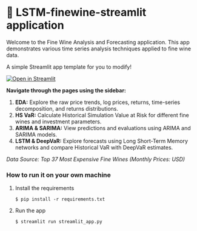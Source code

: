 # 🍷 LSTM-finewine-streamlit application

Welcome to the Fine Wine Analysis and Forecasting application.
This app demonstrates various time series analysis techniques applied to fine wine data. 

A simple Streamlit app template for you to modify!

[![Open in Streamlit](https://static.streamlit.io/badges/streamlit_badge_black_white.svg)](https://blank-app-template.streamlit.app/)

**Navigate through the pages using the sidebar:**

1.  **EDA:** Explore the raw price trends, log prices, returns, time-series decomposition, and returns distributions.
2.  **HS VaR:** Calculate Historical Simulation Value at Risk for different fine wines and investment parameters.
3.  **ARIMA & SARIMA:** View predictions and evaluations using ARIMA and SARIMA models.
4.  **LSTM & DeepVaR:** Explore forecasts using Long Short-Term Memory networks and compare Historical VaR with DeepVaR estimates.

*Data Source: Top 37 Most Expensive Fine Wines (Monthly Prices: USD)*

### How to run it on your own machine

1. Install the requirements

   ```
   $ pip install -r requirements.txt
   ```

2. Run the app

   ```
   $ streamlit run streamlit_app.py
   ```
